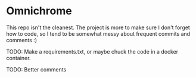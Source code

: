 
# Omnichrome

This repo isn't the cleanest. The project is more to make sure I don't forget how to code, so I tend to be somewhat messy about frequent commits and comments :)

TODO: Make a requirements.txt, or maybe chuck the code in a docker container. 

TODO: Better comments
